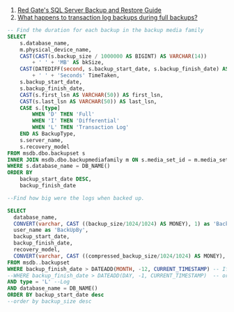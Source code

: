 1. [Red Gate's SQL Server Backup and Restore Guide](https://assets.red-gate.com/community/books/sql-server-backup-and-restore.pdf)
2. [What happens to transaction log backups during full backups?](https://www.brentozar.com/archive/2015/12/what-happens-to-transaction-log-backups-during-full-backups/)

```sql
-- Find the duration for each backup in the backup media family
SELECT
	s.database_name,
	m.physical_device_name,
	CAST(CAST(s.backup_size / 1000000 AS BIGINT) AS VARCHAR(14))
		+ ' ' + 'MB' AS bkSize,
	CAST(DATEDIFF(second, s.backup_start_date, s.backup_finish_date) AS VARCHAR(30))
		+ ' ' + 'Seconds' TimeTaken,
	s.backup_start_date,
	s.backup_finish_date,
	CAST(s.first_lsn AS VARCHAR(50)) AS first_lsn,
	CAST(s.last_lsn AS VARCHAR(50)) AS last_lsn,
	CASE s.[type]
		WHEN 'D' THEN 'Full'
		WHEN 'I' THEN 'Differential'
		WHEN 'L' THEN 'Transaction Log'
	END AS BackupType,
	s.server_name,
	s.recovery_model
FROM msdb.dbo.backupset s
INNER JOIN msdb.dbo.backupmediafamily m ON s.media_set_id = m.media_set_id
WHERE s.database_name = DB_NAME()
ORDER BY
	backup_start_date DESC,
	backup_finish_date
```

```sql
--Find how big were the logs when backed up.

SELECT
  database_name,
  CONVERT(varchar, CAST ((backup_size/1024/1024) AS MONEY), 1) as 'BackUpSizeMB',
  user_name as 'BackUpBy',
  backup_start_date,
  backup_finish_date,
  recovery_model,
  CONVERT(varchar, CAST ((compressed_backup_size/1024/1024) AS MONEY), 1) as 'compressed_backup_sizeMB'
FROM msdb..backupset
WHERE backup_finish_date > DATEADD(MONTH, -12, CURRENT_TIMESTAMP) -- If want month(s)
--WHERE backup_finish_date > DATEADD(DAY, -1, CURRENT_TIMESTAMP)  -- or only day(s)
AND type = 'L' --Log
AND database_name = DB_NAME()
ORDER BY backup_start_date desc
--order by backup_size desc

```
